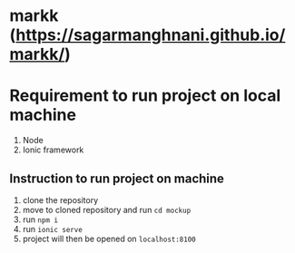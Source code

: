 # markk (https://sagarmanghnani.github.io/markk/)

# Requirement to run project on local machine
1. Node
2. Ionic framework

## Instruction to run project on machine

1. clone the repository
2. move to cloned repository and run `cd mockup`
3. run `npm i`
4. run `ionic serve`
5. project will then be opened on `localhost:8100`
